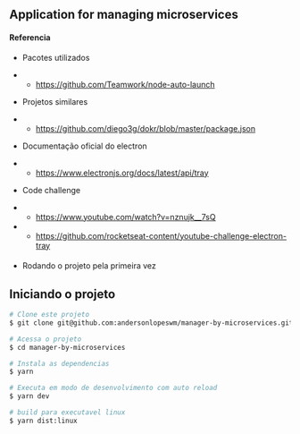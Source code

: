 ## Application for managing microservices

#### Referencia

- Pacotes utilizados
- - https://github.com/Teamwork/node-auto-launch

- Projetos similares
- - https://github.com/diego3g/dokr/blob/master/package.json

- Documentação oficial do electron
- - https://www.electronjs.org/docs/latest/api/tray

- Code challenge
- - https://www.youtube.com/watch?v=nznujk__7sQ
- - https://github.com/rocketseat-content/youtube-challenge-electron-tray

####
- Rodando o projeto pela primeira vez


## Iniciando o projeto ##

```bash
# Clone este projeto
$ git clone git@github.com:andersonlopeswm/manager-by-microservices.git

# Acessa o projeto
$ cd manager-by-microservices

# Instala as dependencias
$ yarn

# Executa em modo de desenvolvimento com auto reload
$ yarn dev

# build para executavel linux
$ yarn dist:linux

```

